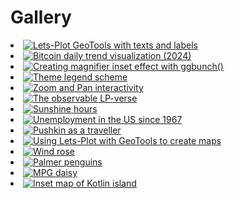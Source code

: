# Gallery

<list columns="3">
    <li>
        <a href="%nb-europe_capitals%">
            <img alt="Lets-Plot GeoTools with texts and labels" src="square-europe_capitals.png"/>
        </a>
    </li>
    <li>
        <a href="%nb-trading_chart%">
            <img alt="Bitcoin daily trend visualization (2024)" src="square-trading_chart.png"/>
        </a>
    </li>
    <li>
        <a href="%nb-magnifier_inset%">
            <img alt="Creating magnifier inset effect with ggbunch()" src="square-magnifier_inset.png"/>
        </a>
    </li>
    <li>
        <a href="%nb-theme_legend_scheme%">
            <img alt="Theme legend scheme" src="square-theme_legend_scheme.png"/>
        </a>
    </li>
    <li>
        <a href="%nb-interact_pan_zoom%">
            <img alt="Zoom and Pan interactivity" src="square-interact_pan_zoom.png"/>
        </a>
    </li>
    <li>
        <a href="%nb-lp_verse%">
            <img alt="The observable LP-verse" src="square-lp_verse.png"/>
        </a>
    </li>
    <li>
        <a href="%nb-sunshine_hours%">
            <img alt="Sunshine hours" src="square-sunshine_hours.png"/>
        </a>
    </li>
    <li>
        <a href="%nb-us_unemployment%">
            <img alt="Unemployment in the US since 1967" src="square-us_unemployment.png"/>
        </a>
    </li>
    <li>
        <a href="%nb-pushkin%">
            <img alt="Pushkin as a traveller" src="square-pushkin.png"/>
        </a>
    </li>
    <li>
        <a href="%nb-geotools_naturalearth%">
            <img alt="Using Lets-Plot with GeoTools to create maps" src="square-geotools_naturalearth.png"/>
        </a>
    </li>
    <li>
        <a href="%nb-wind_rose%">
            <img alt="Wind rose" src="square-wind_rose.png"/>
        </a>
    </li>
    <li>
        <a href="%nb-palmer_penguins%">
            <img alt="Palmer penguins" src="square-palmer_penguins.png"/>
        </a>
    </li>
    <li>
        <a href="%nb-mpg_daisy%">
            <img alt="MPG daisy" src="square-mpg_daisy.png"/>
        </a>
    </li>
    <li>
        <a href="%nb-spatialdataset_kotlin_isl%">
            <img alt="Inset map of Kotlin island" src="square-spatialdataset_kotlin_isl.png"/>
        </a>
    </li>
</list>